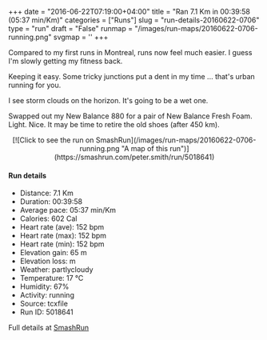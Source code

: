 +++
date = "2016-06-22T07:19:00+04:00"
title = "Ran 7.1 Km in 00:39:58 (05:37 min/Km)"
categories = ["Runs"]
slug = "run-details-20160622-0706"
type = "run"
draft = "False"
runmap = "/images/run-maps/20160622-0706-running.png"
svgmap = '<polyline points="18 71, 14 75, 11 74, 8 72, 6 72, 4 72, 1 71, 0 70, 1 69, 1 68, 2 67, 3 66, 10 58, 15 52, 19 48, 21 46, 21 45, 24 42, 29 36, 30 35, 32 34, 33 32, 34 31, 34 31, 40 24, 47 27, 54 31, 72 38, 76 39, 77 40, 82 42, 90 46, 92 47, 99 50, 100 50, 99 51, 98 52, 97 53, 96 52, 96 52, 94 52, 90 53, 89 53, 88 53, 88 53, 84 53, 82 52, 79 52, 77 52, 73 52, 67 53, 56 54, 54 54, 50 55, 46 56, 38 58, 26 65, 25 65, 24 65, 23 66, 19 70">'
+++

Compared to my first runs in Montreal, runs now feel much easier.  I guess I'm slowly getting my fitness back.  

Keeping it easy. Some tricky junctions put a dent in my time ... that's urban running for you. 

I see storm clouds on the horizon. It's going to be a wet one. 

Swapped out my New Balance 880 for a pair of New Balance Fresh Foam. Light. Nice. It may be time to retire the old shoes (after 450 km). 

<!--more-->

<center>
[![Click to see the run on SmashRun](/images/run-maps/20160622-0706-running.png "A map of this run")](https://smashrun.com/peter.smith/run/5018641)
</center>

#### Run details

* Distance: 7.1 Km
* Duration: 00:39:58
* Average pace: 05:37 min/Km
* Calories: 602 Cal
* Heart rate (ave): 152 bpm
* Heart rate (max): 152 bpm
* Heart rate (min): 152 bpm
* Elevation gain: 65 m
* Elevation loss:  m
* Weather: partlycloudy
* Temperature: 17 &deg;C
* Humidity: 67%
* Activity: running
* Source: tcxfile
* Run ID: 5018641

Full details at [SmashRun](https://smashrun.com/peter.smith/run/5018641)